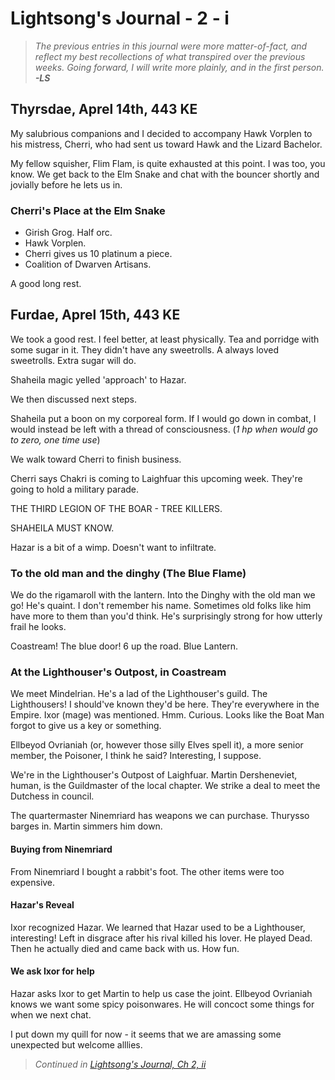 # Lightsong's Journal - 2 - i

> _The previous entries in this journal were more matter-of-fact, and reflect my best recollections of what transpired over the previous weeks. Going forward, I will write more plainly, and in the first person._   
> ___-LS___

## Thyrsdae, Aprel 14th, 443 KE

My salubrious companions and I decided to accompany Hawk Vorplen to his 
mistress, Cherri, who had sent us toward Hawk and the Lizard Bachelor.

My fellow squisher, Flim Flam, is quite exhausted at this point. I was too, you know.
We get back to the Elm Snake and chat with the bouncer shortly and jovially before
he lets us in.

### Cherri's Place at the Elm Snake
- Girish Grog. Half orc.
- Hawk Vorplen.
- Cherri gives us 10 platinum a piece.
- Coalition of Dwarven Artisans.


A good long rest.

## Furdae, Aprel 15th, 443 KE

We took a good rest. I feel better, at least physically. 
Tea and porridge with some sugar in it. They didn't have any sweetrolls. 
A always loved sweetrolls. Extra sugar will do.

Shaheila magic yelled 'approach' to Hazar.

We then discussed next steps.

Shaheila put a boon on my corporeal form. If I would go down in combat, 
I would instead be left with a thread of consciousness. (_1 hp when would go to zero, one time use_)

We walk toward Cherri to finish business. 

Cherri says Chakri is coming to Laighfuar this upcoming week.
They're going to hold a military parade.

THE THIRD LEGION OF THE BOAR - TREE KILLERS.

SHAHEILA MUST KNOW.

Hazar is a bit of a wimp. Doesn't want to infiltrate.

### To the old man and the dinghy (The Blue Flame)

We do the rigamaroll with the lantern. Into the Dinghy with the old man we go!
He's quaint. I don't remember his name. Sometimes old folks like him have more to them than you'd think.
He's surprisingly strong for how utterly frail he looks.

Coastream! The blue door! 6 up the road. Blue Lantern.

### At the Lighthouser's Outpost, in Coastream
We meet Mindelrian. He's a lad of the Lighthouser's guild.
The Lighthousers! I should've known they'd be here. They're everywhere in the Empire.
Ixor (mage) was mentioned. Hmm. Curious.
Looks like the Boat Man forgot to give us a key or something.

Ellbeyod Ovrianiah (or, however those silly Elves spell it), 
a more senior member, the Poisoner, I think he said? Interesting, I suppose.

We're in the Lighthouser's Outpost of Laighfuar.
Martin Dersheneviet, human, is the Guildmaster of the local chapter.
We strike a deal to meet the Dutchess in council.

The quartermaster Ninemriard has weapons we can purchase.
Thurysso barges in. Martin simmers him down.

#### Buying from Ninemriard
From Ninemriard I bought a rabbit's foot. The other items were too expensive.

#### Hazar's Reveal
Ixor recognized Hazar. We learned that Hazar used to be a Lighthouser, interesting!
Left in disgrace after his rival killed his lover. He played Dead. 
Then he actually died and came back with us. How fun.

#### We ask Ixor for help
Hazar asks Ixor to get Martin to help us case the joint. 
Ellbeyod Ovrianiah knows we want some spicy poisonwares. 
He will concoct some things for when we next chat. 

I put down my quill for now - it seems that we are amassing some unexpected but welcome alllies.

> _Continued in [Lightsong's Journal, Ch 2, ii](99-2-LJ-ch2-ii.md)_